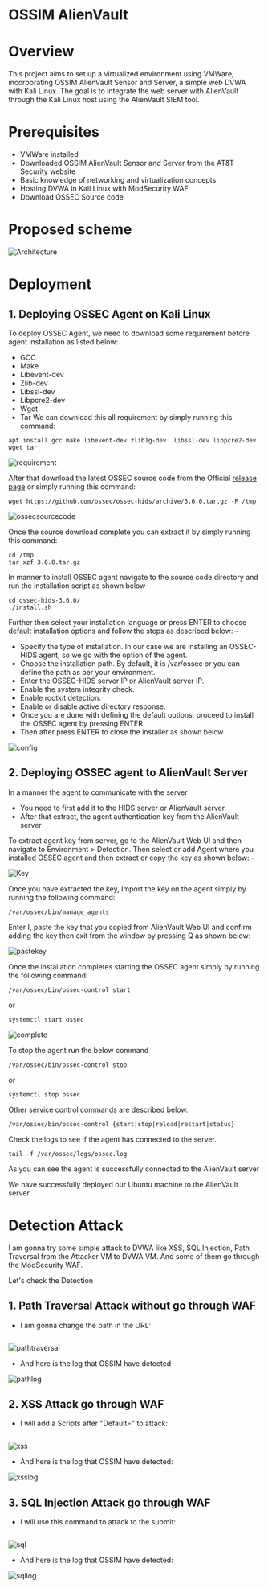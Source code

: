 # OSSIM AlienVault
# Overview
This project aims to set up a virtualized environment using VMWare, incorporating OSSIM AlienVault Sensor and Server, a simple web DVWA with Kali Linux. The goal is to integrate the web server with AlienVault through the Kali Linux host using the AlienVault SIEM tool.

# Prerequisites
- VMWare installed
- Downloaded OSSIM AlienVault Sensor and Server from the AT&T Security website
- Basic knowledge of networking and virtualization concepts
- Hosting DVWA in Kali Linux with ModSecurity WAF
- Download OSSEC Source code

# Proposed scheme
![Architecture](ATM.png)


# Deployment
## 1. Deploying OSSEC Agent on Kali Linux
To deploy OSSEC Agent, we need to download some requirement before agent installation as listed below:
 - GCC
 - Make
 - Libevent-dev
 - Zlib-dev
 - Libssl-dev
 - Libpcre2-dev
 - Wget
 - Tar
We can download this all requirement by simply running this command:

```shell
apt install gcc make libevent-dev zlib1g-dev  libssl-dev libpcre2-dev wget tar
```
![requirement](requirement.png)

After that download the latest OSSEC source code from the Official [release page](https://github.com/ossec/ossec-hids/releases) or simply running this command:

```shell
wget https://github.com/ossec/ossec-hids/archive/3.6.0.tar.gz -P /tmp
```
![ossecsourcecode](OSSECsource.png)

Once the source download complete you can extract it by simply running this command:

```shell
cd /tmp
tar xzf 3.6.0.tar.gz
```

In manner to install OSSEC agent navigate to the source code directory and run the installation script as shown below
```shell
cd ossec-hids-3.6.0/
./install.sh
```

Further then select your installation language or press ENTER to choose default installation options and follow the steps as described below: –
 - Specify the type of installation. In our case we are installing an OSSEC-HIDS agent, so we go with the option of the agent.
 - Choose the installation path. By default, it is /var/ossec or you can define the path as per your environment.
 - Enter the OSSEC-HIDS server IP or AlienVault server IP.
 - Enable the system integrity check.
 - Enable rootkit detection.
 - Enable or disable active directory response.
 - Once you are done with defining the default options, proceed to install the OSSEC agent by pressing ENTER
 - Then after press ENTER to close the installer as shown below

![config](config.png)

## 2. Deploying OSSEC agent to AlienVault Server
In a manner the agent to communicate with the server

  - You need to first add it to the HIDS server or AlienVault server
  - After that extract, the agent authentication key from the AlienVault server

To extract agent key from server, go to the AlienVault Web UI and then navigate to Environment > Detection. Then select or add Agent where you installed OSSEC agent and then extract or copy the key as shown below: –

![Key](Key.png)

Once you have extracted the key, Import the key on the agent simply by running the following command: 

```shell
/var/ossec/bin/manage_agents
```

Enter I, paste the key that you copied from AlienVault Web UI and confirm adding the key then exit from the window by pressing Q as shown below:

![pastekey](pastekey.png)

Once the installation completes starting the OSSEC agent simply by running the following command:

```shell
/var/ossec/bin/ossec-control start
```

or

```shell
systemctl start ossec
```

![complete](Complete.png)

To stop the agent run the below command

```shell
/var/ossec/bin/ossec-control stop
```

or

```shell
systemctl stop ossec
```

Other service control commands are described below.

```shell
/var/ossec/bin/ossec-control {start|stop|reload|restart|status}
```

Check the logs to see if the agent has connected to the server.

```shell
tail -f /var/ossec/logs/ossec.log
```

As you can see the agent is successfully connected to the AlienVault server

We have successfully deployed our Ubuntu machine to the AlienVault server

# Detection Attack
I am gonna try some simple attack to DVWA like XSS, SQL Injection, Path Traversal from the Attacker VM to DVWA VM. And some of them go through the ModSecurity WAF. 

Let's check the Detection

## 1. Path Traversal Attack without go through WAF
- I am gonna change the path in the URL:

```shell

```

![pathtraversal](pathtraversal.png)

- And here is the log that OSSIM have detected

![pathlog](pathlog.png)

## 2. XSS Attack go through WAF
- I will add a Scripts after "Default=" to attack:

```shell

```

![xss](xss.png)

- And here is the log that OSSIM have detected:

![xsslog](xsslog.png)

## 3. SQL Injection Attack go through WAF
- I will use this command to attack to the submit:

```shell

```

![sql](sql.png)

- And here is the log that OSSIM have detected:

![sqllog](sqllog.png)




